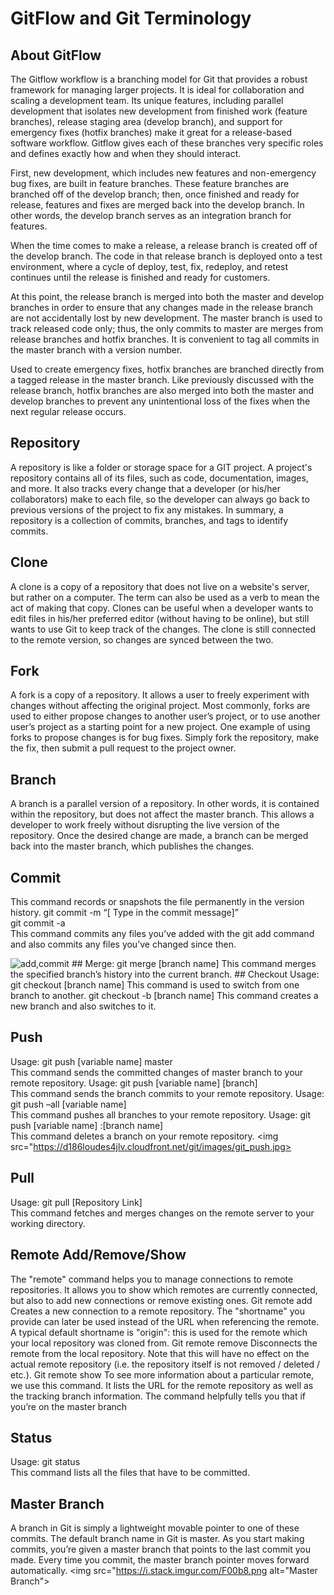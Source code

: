 # GitFlow and Git Terminology

## About GitFlow 
The Gitflow workflow is a branching model for Git that provides a robust framework for managing larger projects. It is ideal for collaboration and scaling a development team. Its unique features, including parallel development that isolates new development from finished work (feature branches), release staging area (develop branch), and support for emergency fixes (hotfix branches) make it great for a release-based software workflow. Gitflow gives each of these branches very specific roles and defines exactly how and when they should interact.

First, new development, which includes new features and non-emergency bug fixes, are built in feature branches. These feature branches are branched off of the develop branch; then, once finished and ready for release, features and fixes are merged back into the develop branch. In other words, the develop branch serves as an integration branch for features.

When the time comes to make a release, a release branch is created off of the develop branch. The code in that release branch is deployed onto a test environment, where a cycle of deploy, test, fix, redeploy, and retest continues until the release is finished and ready for customers.

At this point, the release branch is merged into both the master and develop branches in order to ensure that any changes made in the release branch are not accidentally lost by new development. The master branch is used to track released code only; thus, the only commits to master are merges from release branches and hotfix branches. It is convenient to tag all commits in the master branch with a version number.

Used to create emergency fixes, hotfix branches are branched directly from a tagged release in the master branch. Like previously discussed with the release branch, hotfix branches are also merged into both the master and develop branches to prevent any unintentional loss of the fixes when the next regular release occurs. 

## Repository
A repository is like a folder or storage space for a GIT project. A project's repository contains all of its files, such as code, documentation, images, and more. It also tracks every change that a developer (or his/her collaborators) make to each file, so the developer can always go back to previous versions of the project to fix any mistakes. In summary, a repository is a collection of commits, branches, and tags to identify commits.

## Clone
A clone is a copy of a repository that does not live on a website's server, but rather on a computer. The term can also be used as a verb to mean the act of making that copy. Clones can be useful when a developer wants to edit files in his/her preferred editor (without having to be online), but still wants to use Git to keep track of the changes. The clone is still connected to the remote version, so changes are synced between the two.

## Fork
A fork is a copy of a repository. It allows a user to freely experiment with changes without affecting the original project. Most commonly, forks are used to either propose changes to another user’s project, or to use another user’s project as a starting point for a new project. One example of using forks to propose changes is for bug fixes. Simply fork the repository, make the fix, then submit a pull request to the project owner.

## Branch
A branch is a parallel version of a repository. In other words, it is contained within the repository, but does not affect the master branch. This allows a developer to work freely without disrupting the live version of the repository. Once the desired change are made, a branch can be merged back into the master branch, which publishes the changes.

## Commit 
This command records or snapshots the file permanently in the version history.
git commit -m “[ Type in the commit message]”  
git commit -a  
This command commits any files you’ve added with the git add command and also commits any files you’ve changed since then.

<img src= "https://www.earthdatascience.org/images/workshops/version-control/git-checkout.png" alt= add,commit and checkiut> 
## Merge:
git merge [branch name]  
This command merges the specified branch’s history into the current branch.
## Checkout
Usage: git checkout [branch name]  
This command is used to switch from one branch to another.
git checkout -b [branch name]  
This command creates a new branch and also switches to it.

## Push
Usage: git push [variable name] master  
This command sends the committed changes of master branch to your remote repository.
Usage: git push [variable name] [branch]  
This command sends the branch commits to your remote repository.
Usage: git push –all [variable name]  
This command pushes all branches to your remote repository.
Usage: git push [variable name] :[branch name]  
This command deletes a branch on your remote repository.
<img src="https://d186loudes4jlv.cloudfront.net/git/images/git_push.jpg>
## Pull
Usage: git pull [Repository Link]  
This command fetches and merges changes on the remote server to your working directory.

## Remote Add/Remove/Show

The "remote" command helps you to manage connections to remote repositories.
It allows you to show which remotes are currently connected, but also to add new connections or remove existing ones.
Git remote add <shortname> <url>
Creates a new connection to a remote repository. The "shortname" you provide can later be used instead of the URL when referencing the remote. A typical default shortname is "origin": this is used for the remote which your local repository was cloned from.
Git remote remove <name>
Disconnects the remote from the local repository. Note that this will have no effect on the actual remote repository (i.e. the repository itself is not removed / deleted / etc.).
Git remote show<remote- name>
To see more information about a particular remote, we use this command. It lists the URL for the remote repository as well as the tracking branch information. The command helpfully tells you that if you’re on the master branch

## Status
Usage: git status  
This command lists all the files that have to be committed.

## Master Branch
A branch in Git is simply a lightweight movable pointer to one of these commits. The default branch name in Git is master. As you start making commits, you’re given a master branch that points to the last commit you made. Every time you commit, the master branch pointer moves forward automatically.
<img src="https://i.stack.imgur.com/F00b8.png alt="Master Branch">
